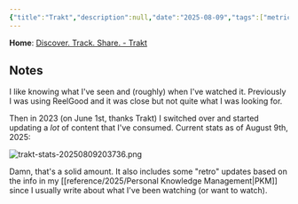 ```yaml
---
{"title":"Trakt","description":null,"date":"2025-08-09","tags":["metrics","tracking"],"dg-publish":true,"created":"2025-08-09 20:28:27","updated":"2025-08-09T21:03:02-04:00","permalink":"/reference/2025/trakt/","dgPassFrontmatter":true,"noteIcon":"3"}
---
```


**Home**: [Discover. Track. Share. - Trakt](https://trakt.tv/)

## Notes
I like knowing what I've seen and (roughly) when I've watched it. Previously I was using ReelGood and it was close but not quite what I was looking for.

Then in 2023 (on June 1st, thanks Trakt) I switched over and started updating a _lot_ of content that I've consumed. Current stats as of August 9th, 2025:

![trakt-stats-20250809203736.png](/img/user/fs/2025/trakt-stats-20250809203736.png)

Damn, that's a solid amount. It also includes some "retro" updates based on the info in my [[reference/2025/Personal Knowledge Management\|PKM]] since I usually write about what I've been watching (or want to watch).
